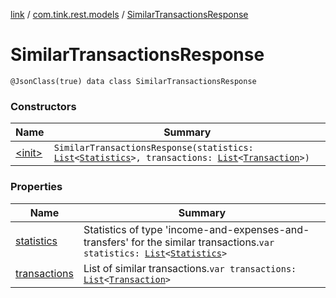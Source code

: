 [link](../../index.md) / [com.tink.rest.models](../index.md) / [SimilarTransactionsResponse](./index.md)

# SimilarTransactionsResponse

`@JsonClass(true) data class SimilarTransactionsResponse`

### Constructors

| Name | Summary |
|---|---|
| [&lt;init&gt;](-init-.md) | `SimilarTransactionsResponse(statistics: `[`List`](https://kotlinlang.org/api/latest/jvm/stdlib/kotlin.collections/-list/index.html)`<`[`Statistics`](../-statistics/index.md)`>, transactions: `[`List`](https://kotlinlang.org/api/latest/jvm/stdlib/kotlin.collections/-list/index.html)`<`[`Transaction`](../-transaction/index.md)`>)` |

### Properties

| Name | Summary |
|---|---|
| [statistics](statistics.md) | Statistics of type &#39;income-and-expenses-and-transfers&#39; for the similar transactions.`var statistics: `[`List`](https://kotlinlang.org/api/latest/jvm/stdlib/kotlin.collections/-list/index.html)`<`[`Statistics`](../-statistics/index.md)`>` |
| [transactions](transactions.md) | List of similar transactions.`var transactions: `[`List`](https://kotlinlang.org/api/latest/jvm/stdlib/kotlin.collections/-list/index.html)`<`[`Transaction`](../-transaction/index.md)`>` |
